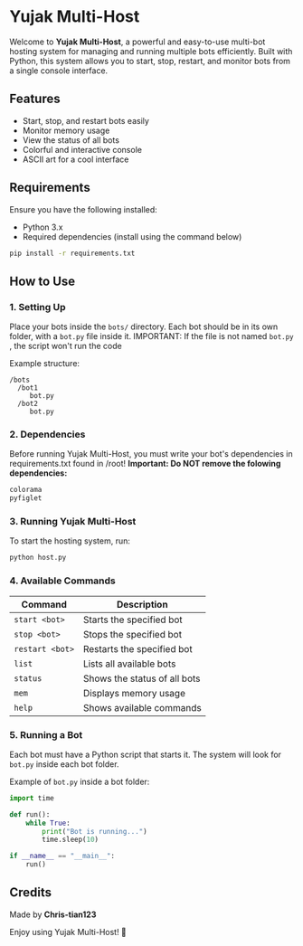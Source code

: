 # Yujak Multi-Host

Welcome to **Yujak Multi-Host**, a powerful and easy-to-use multi-bot hosting system for managing and running multiple bots efficiently. Built with Python, this system allows you to start, stop, restart, and monitor bots from a single console interface.

## Features

- Start, stop, and restart bots easily
- Monitor memory usage
- View the status of all bots
- Colorful and interactive console
- ASCII art for a cool interface

## Requirements

Ensure you have the following installed:

- Python 3.x
- Required dependencies (install using the command below)

```sh
pip install -r requirements.txt
```

## How to Use

### 1. Setting Up

Place your bots inside the `bots/` directory. Each bot should be in its own folder, with a `bot.py` file inside it. IMPORTANT: If the file is not named `bot.py` , the script won't run the code

Example structure:

```
/bots
  /bot1
     bot.py
  /bot2
     bot.py
```

### 2. Dependencies

Before running Yujak Multi-Host, you must write your bot's dependencies in requirements.txt found in /root! 
**Important: Do NOT remove the folowing dependencies:**

```txt
colorama
pyfiglet
```

### 3. Running Yujak Multi-Host

To start the hosting system, run:

```sh
python host.py
```

### 4. Available Commands

| Command         | Description                  |
| --------------- | ---------------------------- |
| `start <bot>`   | Starts the specified bot     |
| `stop <bot>`    | Stops the specified bot      |
| `restart <bot>` | Restarts the specified bot   |
| `list`          | Lists all available bots     |
| `status`        | Shows the status of all bots |
| `mem`           | Displays memory usage        |
| `help`          | Shows available commands     |

### 5. Running a Bot

Each bot must have a Python script that starts it. The system will look for `bot.py` inside each bot folder.

Example of `bot.py` inside a bot folder:

```python
import time

def run():
    while True:
        print("Bot is running...")
        time.sleep(10)

if __name__ == "__main__":
    run()
```

## Credits

Made by **Chris-tian123**

Enjoy using Yujak Multi-Host! 🚀

